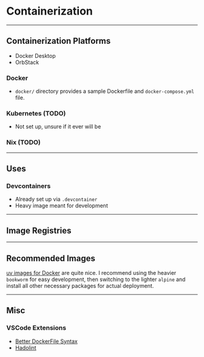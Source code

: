 # Containerization

______________________________________________________________________

## Containerization Platforms

- Docker Desktop
- OrbStack

### Docker

- `docker/` directory provides a sample Dockerfile and `docker-compose.yml` file.

### Kubernetes (TODO)

- Not set up, unsure if it ever will be

### Nix (TODO)

______________________________________________________________________

## Uses

### Devcontainers

- Already set up via `.devcontainer`
- Heavy image meant for development

______________________________________________________________________

## Image Registries

______________________________________________________________________

## Recommended Images

[uv images for Docker](https://docs.astral.sh/uv/guides/integration/docker/) are quite nice. I recommend using the heavier `bookworm` for easy development, then switching to the lighter `alpine` and install all other necessary packages for actual deployment.

______________________________________________________________________

## Misc

### VSCode Extensions

- [Better DockerFile Syntax](https://marketplace.visualstudio.com/items?itemName=jeff-hykin.better-dockerfile-syntax)
- [Hadolint](https://marketplace.visualstudio.com/items?itemName=exiasr.hadolint)
